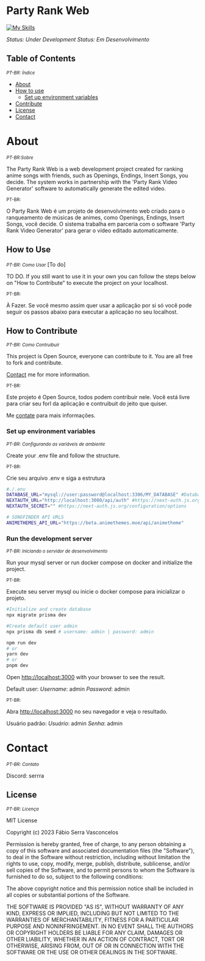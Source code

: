 # Party Rank Web

[![My Skills](https://skillicons.dev/icons?i=ts,nextjs,prisma,mysql,react,sass&theme=light)](https://skillicons.dev)

_Status: Under Development_
_Status: Em Desenvolvimento_

## Table of Contents
<small>_PT-BR: Índice_</small>

- [About](#about)
- [How to use](##how-to-use)
  - [Set up environment variables](#set-up-environment-variables)
- [Contribute](#how-to-contribute)
- [License](#license)
- [Contact](#contact)

# About

<small>_PT-BR:Sobre_</small>

The Party Rank Web is a web development project created for ranking anime songs with friends, such as Openings, Endings, Insert Songs, you decide. The system works in partnership with the 'Party Rank Video Generator' software to automatically generate the edited video.


<small>PT-BR:</small>

O Party Rank Web é um projeto de desenvolvimento web criado para o ranqueamento de músicas de animes, como Openings, Endings, Insert Songs, você decide. O sistema trabalha em parceria com o software 'Party Rank Video Generator' para gerar o vídeo editado automaticamente.

## How to Use
<small>_PT-BR: Como Usar_</small> [To do]

TO DO. If you still want to use it in your own you can follow the steps below on "How to Contribute" to execute the project on your localhost.

<small>PT-BR:</small>

À Fazer. Se você mesmo assim quer usar a aplicação por si só você pode seguir os passos abaixo para executar a aplicação no seu localhost.

## How to Contribute
<small>_PT-BR: Como Contruibuir_</small>

This project is Open Source, everyone can contribute to it. You are all free to fork and contribute.

[Contact](#contact) me for more information. 

<small>PT-BR:</small>

Este projeto é Open Source, todos podem contribuir nele. Você está livre para criar seu forl da aplicação e contruibuit do jeito que quiser.

Me [contate](#contact) para mais informações. 


### Set up environment variables
<small>_PT-BR: Configurando as variáveis de ambiente_</small>

Create your .env file and follow the structure.

<small>PT-BR:</small>

Crie seu arquivo .env e siga a estrutura


```bash
#./.env
DATABASE_URL="mysql://user:password@localhost:3306/MY_DATABASE" #Database URL connection
NEXTAUTH_URL="http://localhost:3000/api/auth" #https://next-auth.js.org/configuration/options
NEXTAUTH_SECRET="" #https://next-auth.js.org/configuration/options

# SONGFINDER API URLS
ANIMETHEMES_API_URL="https://beta.animethemes.moe/api/animetheme"
```



### Run the development server
<small>_PT-BR: Iniciando o servidor de desenvolvimento_</small>

Run your mysql server or run docker compose on docker and initialize the project. 

<small>PT-BR:</small>

Execute seu server mysql ou inicie o docker compose para inicializar o projeto.

```bash
#Initialize and create database
npx migrate prisma dev

#Create default user admin
npx prisma db seed # username: admin | password: admin

npm run dev
# or
yarn dev
# or
pnpm dev
```

Open [http://localhost:3000](http://localhost:3000) with your browser to see the result.

Default user:
*Username*: admin
*Password*: admin

<small>PT-BR:</small>

Abra [http://localhost:3000](http://localhost:3000) no seu navegador e veja o resultado.

Usuário padrão:
*Usuário*: admin
*Senha*: admin

# Contact

<small>_PT-BR: Contato_</small>

Discord: serrra

## License
<small>_PT-BR: Licença_</small>

MIT License

Copyright (c) 2023 Fábio Serra Vasconcelos

Permission is hereby granted, free of charge, to any person obtaining a copy
of this software and associated documentation files (the "Software"), to deal
in the Software without restriction, including without limitation the rights
to use, copy, modify, merge, publish, distribute, sublicense, and/or sell
copies of the Software, and to permit persons to whom the Software is
furnished to do so, subject to the following conditions:

The above copyright notice and this permission notice shall be included in all
copies or substantial portions of the Software.

THE SOFTWARE IS PROVIDED "AS IS", WITHOUT WARRANTY OF ANY KIND, EXPRESS OR
IMPLIED, INCLUDING BUT NOT LIMITED TO THE WARRANTIES OF MERCHANTABILITY,
FITNESS FOR A PARTICULAR PURPOSE AND NONINFRINGEMENT. IN NO EVENT SHALL THE
AUTHORS OR COPYRIGHT HOLDERS BE LIABLE FOR ANY CLAIM, DAMAGES OR OTHER
LIABILITY, WHETHER IN AN ACTION OF CONTRACT, TORT OR OTHERWISE, ARISING FROM,
OUT OF OR IN CONNECTION WITH THE SOFTWARE OR THE USE OR OTHER DEALINGS IN THE
SOFTWARE.